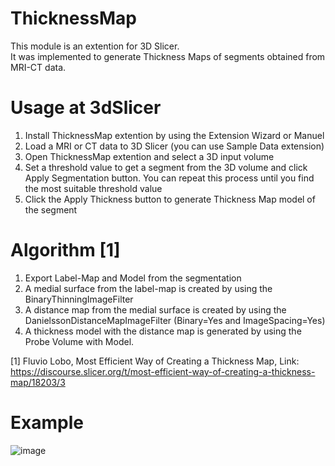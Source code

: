 # ThicknessMap
This module is an extention for 3D Slicer.  
It was implemented to generate Thickness Maps of segments obtained from MRI-CT data.

# Usage at 3dSlicer
1) Install ThicknessMap extention by using the Extension Wizard or Manuel
2) Load a MRI or CT data to 3D Slicer (you can use Sample Data extension)
3) Open ThicknessMap extention and select a 3D input volume
4) Set a threshold value to get a segment from the 3D volume and click Apply Segmentation button. You can repeat this process until you find the most suitable threshold value
7) Click the Apply Thickness button to generate Thickness Map model of the segment

# Algorithm [1]
1) Export Label-Map and Model from the segmentation
2) A medial surface from the label-map is created by using the BinaryThinningImageFilter
3) A distance map from the medial surface is created by using the DanielssonDistanceMapImageFilter (Binary=Yes and ImageSpacing=Yes)
4) A thickness model with the distance map is generated by using the Probe Volume with Model.

[1] Fluvio Lobo, Most Efficient Way of Creating a Thickness Map, Link: https://discourse.slicer.org/t/most-efficient-way-of-creating-a-thickness-map/18203/3

# Example 
![image](https://user-images.githubusercontent.com/22032994/158266336-d6c9699a-8e6a-4e71-84f7-226c1b63aa5e.png)
